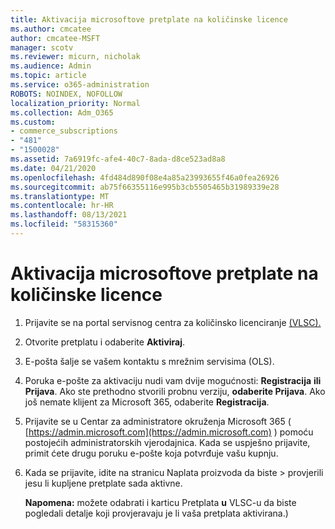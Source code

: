 ```yaml
---
title: Aktivacija microsoftove pretplate na količinske licence
ms.author: cmcatee
author: cmcatee-MSFT
manager: scotv
ms.reviewer: micurn, nicholak
ms.audience: Admin
ms.topic: article
ms.service: o365-administration
ROBOTS: NOINDEX, NOFOLLOW
localization_priority: Normal
ms.collection: Adm_O365
ms.custom:
- commerce_subscriptions
- "481"
- "1500028"
ms.assetid: 7a6919fc-afe4-40c7-8ada-d8ce523ad8a8
ms.date: 04/21/2020
ms.openlocfilehash: 4fd484d890f08e4a85a23993655f46a0fea26926
ms.sourcegitcommit: ab75f66355116e995b3cb5505465b31989339e28
ms.translationtype: MT
ms.contentlocale: hr-HR
ms.lasthandoff: 08/13/2021
ms.locfileid: "58315360"
---
```

# <a name="activating-a-microsoft-volume-license-subscription"></a>Aktivacija microsoftove pretplate na količinske licence

1. Prijavite se na portal servisnog centra za količinsko licenciranje [(VLSC).](https://go.microsoft.com/fwlink/p/?LinkId=329762)
2. Otvorite pretplatu i odaberite **Aktiviraj**.
3. E-pošta šalje se vašem kontaktu s mrežnim servisima (OLS).
4. Poruka e-pošte za aktivaciju nudi vam dvije mogućnosti: **Registracija** **ili Prijava**. Ako ste prethodno stvorili probnu verziju, **odaberite Prijava**. Ako još nemate klijent za Microsoft 365, odaberite **Registracija**.
5. Prijavite se u Centar za administratore okruženja Microsoft 365 ( [https://admin.microsoft.com](https://admin.microsoft.com) ) pomoću postojećih administratorskih vjerodajnica. Kada se uspješno prijavite, primit ćete drugu poruku e-pošte koja potvrđuje vašu kupnju.
6. Kada se prijavite, idite  na stranicu Naplata proizvoda da biste \> [](https://go.microsoft.com/fwlink/p/?linkid=842054) provjerili jesu li kupljene pretplate sada aktivne. 

    **Napomena:** možete odabrati i karticu Pretplata **u** VLSC-u da biste pogledali detalje koji provjeravaju je li vaša pretplata aktivirana.)
